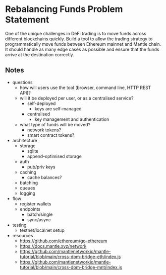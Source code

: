 # Rebalancing Funds Problem Statement

One of the unique challenges in DeFi trading is to move funds across different
blockchains quickly.
Build a tool to allow the trading strategy to programmatically move funds
between Ethereum mainnet and Mantle chain.
It should handle as many edge cases as possible and ensure that the funds arrive
at the destination correctly.

## Notes

- questions
  - how will users use the tool (browser, command line, HTTP REST API)?
  - will it be deployed per user, or as a centralised service?
    - self-deployed
      - keys are self-managed
    - centralised
      - key management and authentication
  - what type of funds will be moved?
    - network tokens?
    - smart contract tokens?
- architecture
  - storage
    - sqlite
    - append-optimised storage
  - auth
    - pub/priv keys
  - caching
    - cache balances?
  - batching
  - queues
  - logging
- flow
  - register wallets
  - endpoints
    - batch/single
    - sync/async
- testing
  - testnet/localnet setup
- resources
  - <https://github.com/ethereum/go-ethereum>
  - <https://docs.mantle.xyz/network>
  - <https://github.com/mantlenetworkio/mantle-tutorial/blob/main/cross-dom-bridge-eth/index.js>
  - <https://github.com/mantlenetworkio/mantle-tutorial/blob/main/cross-dom-bridge-mnt/index.js>
